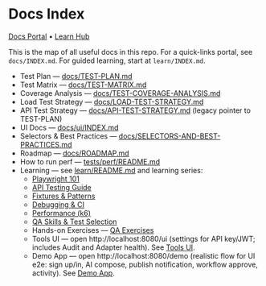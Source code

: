# Docs Index

[Docs Portal](INDEX.md) • [Learn Hub](../learn/INDEX.md)

This is the map of all useful docs in this repo. For a quick-links portal, see `docs/INDEX.md`. For guided learning, start at `learn/INDEX.md`.

- Test Plan — [docs/TEST-PLAN.md](TEST-PLAN.md)
- Test Matrix — [docs/TEST-MATRIX.md](TEST-MATRIX.md)
- Coverage Analysis — [docs/TEST-COVERAGE-ANALYSIS.md](TEST-COVERAGE-ANALYSIS.md)
- Load Test Strategy — [docs/LOAD-TEST-STRATEGY.md](LOAD-TEST-STRATEGY.md)
- API Test Strategy — [docs/API-TEST-STRATEGY.md](API-TEST-STRATEGY.md) (legacy pointer to TEST-PLAN)
- UI Docs — [docs/ui/INDEX.md](ui/INDEX.md)
- Selectors & Best Practices — [docs/SELECTORS-AND-BEST-PRACTICES.md](SELECTORS-AND-BEST-PRACTICES.md)
- Roadmap — [docs/ROADMAP.md](ROADMAP.md)
- How to run perf — [tests/perf/README.md](../tests/perf/README.md)
- Learning — see [learn/README.md](../learn/README.md) and learning series:
  - [Playwright 101](../learn/PLAYWRIGHT-101.md)
  - [API Testing Guide](../learn/API-TESTING-GUIDE.md)
  - [Fixtures & Patterns](../learn/FIXTURES-PATTERNS.md)
  - [Debugging & CI](../learn/DEBUGGING-AND-CI.md)
  - [Performance (k6)](../learn/PERFORMANCE-K6.md)
  - [QA Skills & Test Selection](../learn/QA-SKILLS-AND-TEST-SELECTION.md)
  - Hands-on Exercises — [QA Exercises](../learn/QA-EXERCISES.md)
  - Tools UI — open http://localhost:8080/ui (settings for API key/JWT; includes Audit and Adapter health). See [Tools UI](ui/TOOLS-UI.md).
  - Demo App — open http://localhost:8080/demo (realistic flow for UI e2e: sign up/in, AI compose, publish notification, workflow approve, activity). See [Demo App](ui/DEMO-APP.md).

